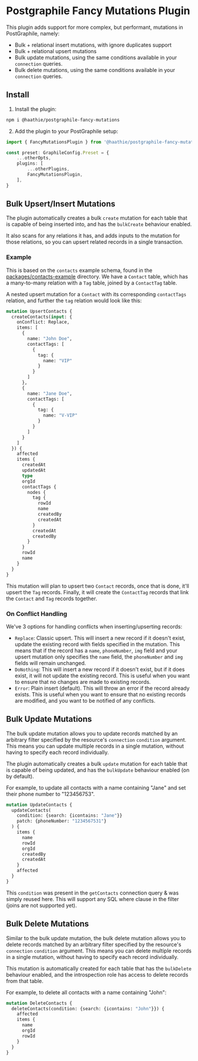 # Postgraphile Fancy Mutations Plugin

This plugin adds support for more complex, but performant, mutations in PostGraphile, namely:
- Bulk + relational insert mutations, with ignore duplicates support
- Bulk + relational upsert mutations
- Bulk update mutations, using the same conditions available in your `connection` queries.
- Bulk delete mutations, using the same conditions available in your `connection` queries.

## Install

1. Install the plugin:
```sh
npm i @haathie/postgraphile-fancy-mutations
```
2. Add the plugin to your PostGraphile setup:

```ts
import { FancyMutationsPlugin } from '@haathie/postgraphile-fancy-mutations

const preset: GraphileConfig.Preset = {
	...otherOpts,
	plugins: [
		...otherPlugins,
		FancyMutationsPlugin,
	],
}
```

## Bulk Upsert/Insert Mutations

The plugin automatically creates a bulk `create` mutation for each table that is capable of being inserted into, and has the `bulkCreate` behaviour enabled.

It also scans for any relations it has, and adds inputs to the mutation for those relations, so you can upsert related records in a single transaction.

### Example

This is based on the `contacts` example schema, found in the [packages/contacts-example](../contacts-example/) directory. We have a `Contact` table, which has a many-to-many relation with a `Tag` table, joined by a `ContactTag` table.

A nested upsert mutation for a `Contact` with its corresponding `contactTags` relation, and further the `tag` relation would look like this:

```graphql
mutation UpsertContacts {
  createContacts(input: {
    onConflict: Replace,
    items: [
      {
        name: "John Doe",
        contactTags: [
          {
            tag: {
              name: "VIP"
            }
          }
        ]
      },
      {
        name: "Jane Doe",
        contactTags: [
          {
            tag: {
              name: "V-VIP"
            }
          }
        ]
      }
    ]
  }) {
    affected
    items {
      createdAt
      updatedAt
      type
      orgId
      contactTags {
        nodes {
          tag {
            rowId
            name
            createdBy
            createdAt
          }
          createdAt
          createdBy
        }
      }
      rowId
      name
    }
  }
}
```

This mutation will plan to upsert two `Contact` records, once that is done, it'll upsert the `Tag` records. Finally, it will create the `ContactTag` records that link the `Contact` and `Tag` records together.

### On Conflict Handling

We've 3 options for handling conflicts when inserting/upserting records:
- `Replace`: Classic upsert. This will insert a new record if it doesn't exist, update the existing record with fields specified in the mutation. This means that if the record has a `name`, `phoneNumber`, `img` field and your upsert mutation only specifies the `name` field, the `phoneNumber` and `img` fields will remain unchanged.
- `DoNothing`: This will insert a new record if it doesn't exist, but if it does exist, it will not update the existing record. This is useful when you want to ensure that no changes are made to existing records.
- `Error`: Plain insert (default). This will throw an error if the record already exists. This is useful when you want to ensure that no existing records are modified, and you want to be notified of any conflicts.

## Bulk Update Mutations

The bulk update mutation allows you to update records matched by an arbitrary filter specified by the resource's `connection` `condition` argument. This means you can update multiple records in a single mutation, without having to specify each record individually.

The plugin automatically creates a bulk `update` mutation for each table that is capable of being updated, and has the `bulkUpdate` behaviour enabled (on by default).

For example, to update all contacts with a name containing "Jane" and set their phone number to "123456753".

```graphql
mutation UpdateContacts {
  updateContacts(
    condition: {search: {icontains: "Jane"}}
    patch: {phoneNumber: "1234567531"}
  ) {
    items {
      name
      rowId
      orgId
      createdBy
      createdAt
    }
    affected
  }
}
```

This `condition` was present in the `getContacts` connection query & was simply reused here. This will support any SQL where clause in the filter (joins are not supported yet).

## Bulk Delete Mutations

Similar to the bulk update mutation, the bulk delete mutation allows you to delete records matched by an arbitrary filter specified by the resource's `connection` `condition` argument. This means you can delete multiple records in a single mutation, without having to specify each record individually.

This mutation is automatically created for each table that has the `bulkDelete` behaviour enabled, and the introspection role has access to delete records from that table.

For example, to delete all contacts with a name containing "John":

```graphql
mutation DeleteContacts {
  deleteContacts(condition: {search: {icontains: "John"}}) {
    affected
    items {
      name
      orgId
      rowId
    }
  }
}
```